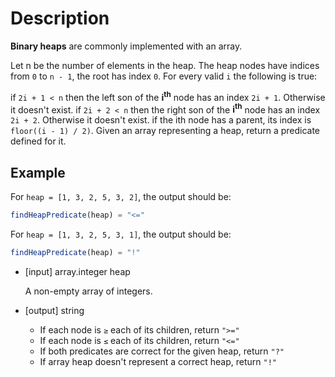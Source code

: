 # Description
**Binary heaps** are commonly implemented with an array.

Let n be the number of elements in the heap. The heap nodes have indices from `0` to `n - 1`, the root has index `0`. For every valid `i` the following is true:

if `2i + 1 < n` then the left son of the **i<sup>th</sup>** node has an index `2i + 1`. Otherwise it doesn't exist. if `2i + 2 < n` then the right son of the **i<sup>th</sup>** node has an index `2i + 2`. Otherwise it doesn't exist. if the ith node has a parent, its index is `floor((i - 1) / 2)`. Given an array representing a heap, return a predicate defined for it.

## Example
For `heap = [1, 3, 2, 5, 3, 2]`, the output should be:

```javascript
findHeapPredicate(heap) = "<="
```

For `heap = [1, 3, 2, 5, 3, 1]`, the output should be:

```javascript
findHeapPredicate(heap) = "!"
```

- [input] array.integer heap

  A non-empty array of integers.

- [output] string
  - If each node is `≥` each of its children, return `">="`
  - If each node is `≤` each of its children, return `"<="`
  - If both predicates are correct for the given heap, return `"?"`
  - If array heap doesn't represent a correct heap, return `"!"`

